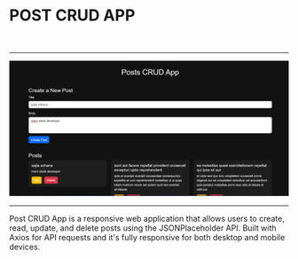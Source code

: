 <h1>POST CRUD APP </h1>
<br>
<hr>
<img src="./post api.png" alt="">
<br>
<hr>
<p>Post CRUD App is a responsive web application that allows users to create, read, update, and delete posts using the JSONPlaceholder API. Built with Axios for API requests and it's fully responsive for both desktop and mobile devices.</p>